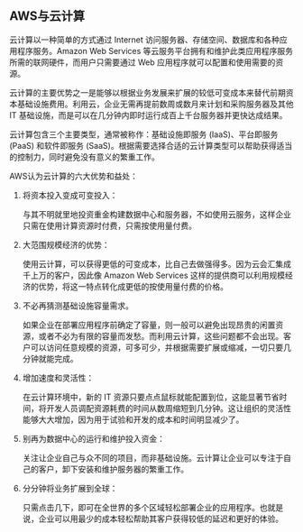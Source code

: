 ## AWS与云计算

云计算以一种简单的方式通过 Internet 访问服务器、存储空间、数据库和各种应用程序服务。Amazon Web Services 等云服务平台拥有和维护此类应用程序服务所需的联网硬件，而用户只需要通过 Web 应用程序就可以配置和使用需要的资源。

云计算的主要优势之一是能够以根据业务发展来扩展的较低可变成本来替代前期资本基础设施费用。利用云，企业无需再提前数周或数月来计划和采购服务器及其他 IT 基础设施，而是可以在几分钟内即时运行成百上千台服务器并更快达成结果。

云计算包含三个主要类型，通常被称作：基础设施即服务 \(IaaS\)、平台即服务 \(PaaS\) 和软件即服务 \(SaaS\)。根据需要选择合适的云计算类型可以帮助获得适当的控制力，同时避免没有意义的繁重工作。

AWS认为云计算的六大优势和益处：

1. 将资本投入变成可变投入：

   与其不明就里地投资重金构建数据中心和服务器，不如使用云服务，这样企业只需在使用计算资源时付费，只需按使用量付费。

2. 大范围规模经济的优势：

   使用云计算，可以获得更低的可变成本，比自己去做强得多。因为云会汇集成千上万的客户，因此像 Amazon Web Services 这样的提供商可以利用规模经济的优势，将这一特点转化成更低的按使用量付费的价格。

3. 不必再猜测基础设施容量需求。

   如果企业在部署应用程序前确定了容量，则一般可以避免出现昂贵的闲置资源，或者不必为有限的容量而发愁。而利用云计算，这些问题都不会出现。客户可以访问任意规模的资源，可多可少，并根据需要扩展或缩减，一切只要几分钟就能完成。

4. 增加速度和灵活性：

   在云计算环境中，新的 IT 资源只要点点鼠标就能配置到位，这能显著节省时间，将开发人员调配资源耗费的时间从数周缩短到几分钟。这让组织的灵活性能够大大增加，因为用于试验和开发的成本和时间明显减少了。

5. 别再为数据中心的运行和维护投入资金：

   关注让企业自己与众不同的项目，而非基础设施。云计算让企业可以专注于自己的客户，卸下安装和维护服务器的繁重工作。

6. 分分钟将业务扩展到全球：

   只需点击几下，即可在全世界的多个区域轻松部署企业的应用程序。也就是说，企业可以用最少的成本轻松帮助其客户获得较低的延迟和更好的体验。



